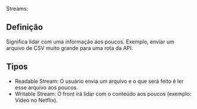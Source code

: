 Streams: 
## Definição

Significa lidar com uma informação aos poucos. Exemplo, enviar um arquivo de CSV muito grande para uma rota da API.

## Tipos
- Readable Stream: O usuário envia um arquivo e o que será feito é ler esse arquivo aos poucos.
- Writable Stream: O front irá lidar com o conteúdo aos poucos (exemplo: Vídeo no Netflix).
